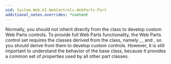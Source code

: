 ```yaml
---
uid: System.Web.UI.WebControls.WebParts.Part
additional_notes.overrides: *content
---
```


<p>Normally, you should not inherit directly from the <xref href="System.Web.UI.WebControls.WebParts.Part"></xref> class to develop custom Web Parts controls. To provide full Web Parts functionality, the Web Parts control set requires the classes derived from the <xref href="System.Web.UI.WebControls.WebParts.Part"></xref> class, namely <xref href="System.Web.UI.WebControls.WebParts.WebPart"></xref>, <xref href="System.Web.UI.WebControls.WebParts.EditorPart"></xref>, and <xref href="System.Web.UI.WebControls.WebParts.CatalogPart"></xref>, so you should derive from them to develop custom controls. However, it is still important to understand the behavior of the base <xref href="System.Web.UI.WebControls.WebParts.Part"></xref> class, because it provides a common set of properties used by all other part classes.</p>


